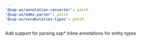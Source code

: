 ```yaml
---
'@sap-ux/annotation-converter': patch
'@sap-ux/edmx-parser': patch
'@sap-ux/vocabularies-types': patch
---
```


Add support for parsing sap\* inline annotations for entity types
